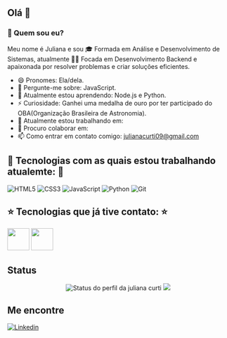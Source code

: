 ## Olá 👋

### 🤔 Quem sou eu?
Meu nome é Juliana e sou 🎓 Formada em Análise e Desenvolvimento de Sistemas, atualmente 👨‍💻 Focada em Desenvolvimento Backend e apaixonada por resolver problemas e criar soluções eficientes.
- 😄 Pronomes: Ela/dela.
- 💬 Pergunte-me sobre: JavaScript.
- 🌱 Atualmente estou aprendendo: Node.js e Python.
- ⚡ Curiosidade: Ganhei uma medalha de ouro por ter participado do OBA(Organização Brasileira de Astronomia).
- 🔭 Atualmente estou trabalhando em: 
- 👯 Procuro colaborar em: 
- 📫 Como entrar em contato comigo: julianacurti09@gmail.com

## 🌟 Tecnologias com as quais estou trabalhando atualemte: 🌟
 ![HTML5](https://img.shields.io/badge/HTML5-E34F26?style=for-the-badge&logo=html5&logoColor=white)
 ![CSS3](https://img.shields.io/badge/CSS3-1572B6?style=for-the-badge&logo=css3&logoColor=white)
 ![JavaScript](https://img.shields.io/badge/JavaScript-323330?style=for-the-badge&logo=javascript&logoColor=F7DF1E)
 ![Python](https://img.shields.io/badge/Python-FFD43B?style=for-the-badge&logo=python&logoColor=blue)
 ![Git](https://img.shields.io/badge/GIT-E44C30?style=for-the-badge&logo=git&logoColor=white)

          

## ⭐ Tecnologias que já tive contato: ⭐
<img src="https://cdn.jsdelivr.net/gh/devicons/devicon@latest/icons/c/c-original.svg" width="50px" /> <img src="https://cdn.jsdelivr.net/gh/devicons/devicon@latest/icons/java/java-original-wordmark.svg" width="50px" height="50px" />

## Status
<div align="center">
 
![Status do perfil da juliana curti](http://github-profile-summary-cards.vercel.app/api/cards/stats?username=julianacurti&theme=dracula) ![](http://github-profile-summary-cards.vercel.app/api/cards/most-commit-language?username=julianacurti&theme=dracula)

</div>

## Me encontre
[![Linkedin](https://img.shields.io/badge/LinkedIn-0077B5?style=for-the-badge&logo=linkedin&logoColor=white)](https://www.linkedin.com/in/juliana-cristina-da-silva/)




          
